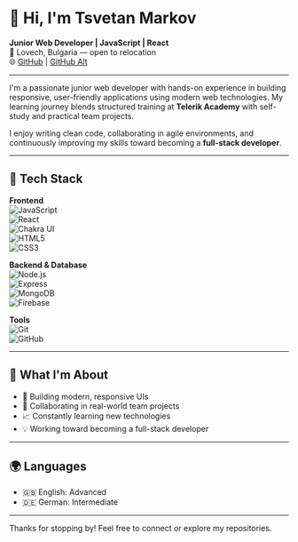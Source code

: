 # 👋 Hi, I'm Tsvetan Markov

**Junior Web Developer | JavaScript | React**  
📍 Lovech, Bulgaria — open to relocation  
🌐 [GitHub](https://github.com/Markowcvetan) | [GitHub Alt](https://github.com/TpMarkov)

---

I'm a passionate junior web developer with hands-on experience in building responsive, user-friendly applications using modern web technologies. My learning journey blends structured training at **Telerik Academy** with self-study and practical team projects.

I enjoy writing clean code, collaborating in agile environments, and continuously improving my skills toward becoming a **full-stack developer**.

---

## 🧠 Tech Stack

**Frontend**  
![JavaScript](https://img.shields.io/badge/-JavaScript-F7DF1E?logo=javascript&logoColor=black)  
![React](https://img.shields.io/badge/-React-20232A?logo=react&logoColor=61DAFB)  
![Chakra UI](https://img.shields.io/badge/-Chakra%20UI-319795?logo=chakraui&logoColor=white)  
![HTML5](https://img.shields.io/badge/-HTML5-E34F26?logo=html5&logoColor=white)  
![CSS3](https://img.shields.io/badge/-CSS3-1572B6?logo=css3&logoColor=white)

**Backend & Database**  
![Node.js](https://img.shields.io/badge/-Node.js-339933?logo=node.js&logoColor=white)  
![Express](https://img.shields.io/badge/-Express-000000?logo=express&logoColor=white)  
![MongoDB](https://img.shields.io/badge/-MongoDB-47A248?logo=mongodb&logoColor=white)  
![Firebase](https://img.shields.io/badge/-Firebase-FFCA28?logo=firebase&logoColor=black)

**Tools**  
![Git](https://img.shields.io/badge/-Git-F05032?logo=git&logoColor=white)  
![GitHub](https://img.shields.io/badge/-GitHub-181717?logo=github&logoColor=white)

---

## 🎯 What I'm About

- 🔨 Building modern, responsive UIs
- 🤝 Collaborating in real-world team projects
- 📈 Constantly learning new technologies
- 💡 Working toward becoming a full-stack developer

---

## 🌍 Languages

- 🇬🇧 English: Advanced  
- 🇩🇪 German: Intermediate

---

Thanks for stopping by! Feel free to connect or explore my repositories.
